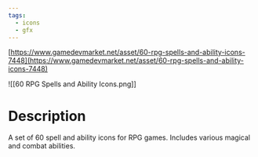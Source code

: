 ```yaml
---
tags:
  - icons
  - gfx
---
```

[https://www.gamedevmarket.net/asset/60-rpg-spells-and-ability-icons-7448](https://www.gamedevmarket.net/asset/60-rpg-spells-and-ability-icons-7448)

![[60 RPG Spells and Ability Icons.png]]

# Description
A set of 60 spell and ability icons for RPG games. Includes various magical and combat abilities.
